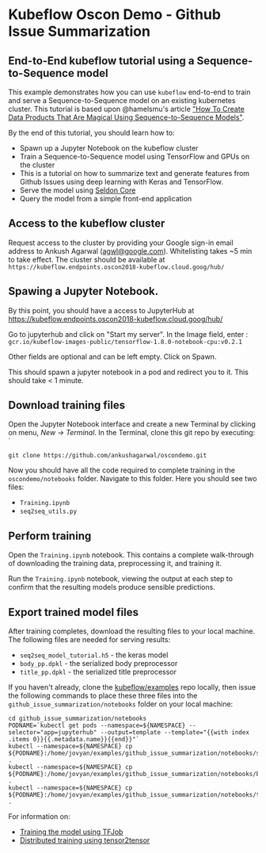 # Kubeflow Oscon Demo - Github Issue Summarization

## End-to-End kubeflow tutorial using a Sequence-to-Sequence model

This example demonstrates how you can use `kubeflow` end-to-end to train and
serve a Sequence-to-Sequence model on an existing kubernetes cluster. This
tutorial is based upon @hamelsmu's article ["How To Create Data Products That
Are Magical Using Sequence-to-Sequence
Models"](https://medium.com/@hamelhusain/how-to-create-data-products-that-are-magical-using-sequence-to-sequence-models-703f86a231f8).

By the end of this tutorial, you should learn how to:

*   Spawn up a Jupyter Notebook on the kubeflow cluster
*   Train a Sequence-to-Sequence model using TensorFlow and GPUs on the cluster
  * This is a tutorial on how to summarize text and generate features from Github Issues using deep learning with Keras and TensorFlow.
*   Serve the model using [Seldon Core](https://github.com/SeldonIO/seldon-core/)
*   Query the model from a simple front-end application

## Access to the kubeflow cluster

Request access to the cluster by providing your Google sign-in email address to Ankush Agarwal (agwl@google.com). Whitelisting takes ~5 min to take effect. The cluster should be available at `https://kubeflow.endpoints.oscon2018-kubeflow.cloud.goog/hub/`

## Spawing a Jupyter Notebook.

By this point, you should have a access to JupyterHub at https://kubeflow.endpoints.oscon2018-kubeflow.cloud.goog/hub/

Go to jupyterhub and click on "Start my server". In the Image field, enter : `gcr.io/kubeflow-images-public/tensorflow-1.8.0-notebook-cpu:v0.2.1`

Other fields are optional and can be left empty. Click on Spawn.

This should spawn a jupyter notebook in a pod and redirect you to it. This should take < 1 minute.

## Download training files

Open the Jupyter Notebook interface and create a new Terminal by clicking on
menu, *New -> Terminal*. In the Terminal, clone this git repo by executing: `

```commandline
git clone https://github.com/ankushagarwal/oscondemo.git
```

Now you should have all the code required to complete training in the `oscondemo/notebooks` folder. Navigate to this folder.
Here you should see two files:

*    `Training.ipynb`
*    `seq2seq_utils.py`

## Perform training

Open the `Training.ipynb` notebook. This contains a complete walk-through of
downloading the training data, preprocessing it, and training it.

Run the `Training.ipynb` notebook, viewing the output at each step to confirm
that the resulting models produce sensible predictions.

## Export trained model files

After training completes, download the resulting files to your local machine.
The following files are needed for serving results:

* `seq2seq_model_tutorial.h5` - the keras model
* `body_pp.dpkl` - the serialized body preprocessor
* `title_pp.dpkl` - the serialized title preprocessor

If you haven't already, clone the [kubeflow/examples](https://github.com/kubeflow/examples) repo locally, then issue the following commands to place these three files into the `github_issue_summarization/notebooks` folder on your local machine:

```
cd github_issue_summarization/notebooks
PODNAME=`kubectl get pods --namespace=${NAMESPACE} --selector="app=jupyterhub" --output=template --template="{{with index .items 0}}{{.metadata.name}}{{end}}"`
kubectl --namespace=${NAMESPACE} cp ${PODNAME}:/home/jovyan/examples/github_issue_summarization/notebooks/seq2seq_model_tutorial.h5 .
kubectl --namespace=${NAMESPACE} cp ${PODNAME}:/home/jovyan/examples/github_issue_summarization/notebooks/body_pp.dpkl .
kubectl --namespace=${NAMESPACE} cp ${PODNAME}:/home/jovyan/examples/github_issue_summarization/notebooks/title_pp.dpkl .
```

For information on:
- [Training the model using TFJob](02_training_model_tfjob.md)
- [Distributed training using tensor2tensor](02_tensor2tensor_training.md)
